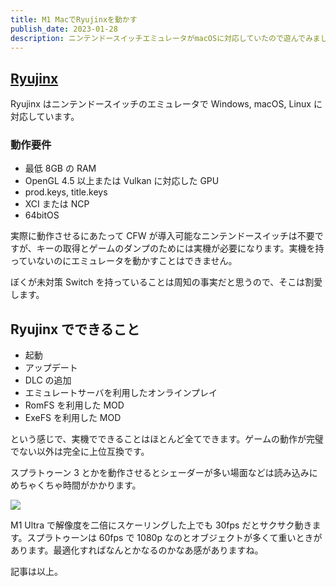 ```yaml
---
title: M1 MacでRyujinxを動かす
publish_date: 2023-01-28
description: ニンテンドースイッチエミュレータがmacOSに対応していたので遊んでみました
---
```


## [Ryujinx](https://ryujinx.org/)

Ryujinx はニンテンドースイッチのエミュレータで Windows, macOS, Linux に対応しています。

### 動作要件

- 最低 8GB の RAM
- OpenGL 4.5 以上または Vulkan に対応した GPU
- prod.keys, title.keys
- XCI または NCP
- 64bitOS

実際に動作させるにあたって CFW が導入可能なニンテンドースイッチは不要ですが、キーの取得とゲームのダンプのためには実機が必要になります。実機を持っていないのにエミュレータを動かすことはできません。

ぼくが未対策 Switch を持っていることは周知の事実だと思うので、そこは割愛します。

## Ryujinx でできること

- 起動
- アップデート
- DLC の追加
- エミュレートサーバを利用したオンラインプレイ
- RomFS を利用した MOD
- ExeFS を利用した MOD

という感じで、実機でできることはほとんど全てできます。ゲームの動作が完璧でない以外は完全に上位互換です。

スプラトゥーン 3 とかを動作させるとシェーダーが多い場面などは読み込みにめちゃくちゃ時間がかかります。

![](https://pbs.twimg.com/media/FnjDL9eaYAA_TC7?format=jpg&name=4096x4096)

M1 Ultra で解像度を二倍にスケーリングした上でも 30fps だとサクサク動きます。スプラトゥーンは 60fps で 1080p なのとオブジェクトが多くて重いときがあります。最適化すればなんとかなるのかなあ感がありますね。

記事は以上。
